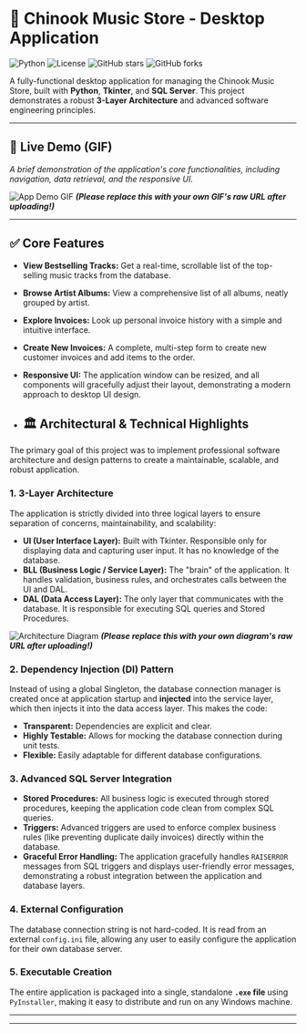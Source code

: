 # 🎵 Chinook Music Store - Desktop Application

![Python](https://img.shields.io/badge/python-3.11-blue.svg)
![License](https://img.shields.io/github/license/mehranmohammadiii/MusicStore)
![GitHub stars](https://img.shields.io/github/stars/mehranmohammadiii/MusicStore?style=social)
![GitHub forks](https://img.shields.io/github/forks/mehranmohammadiii/MusicStore?style=social)

A fully-functional desktop application for managing the Chinook Music Store, built with **Python**, **Tkinter**, and **SQL Server**. This project demonstrates a robust **3-Layer Architecture** and advanced software engineering principles.

---

## 🚀 Live Demo (GIF)

*A brief demonstration of the application's core functionalities, including navigation, data retrieval, and the responsive UI.*

![App Demo GIF](https://raw.githubusercontent.com/mehranmohammadiii/MusicStore/main/_assets/demo.gif)
_**(Please replace this with your own GIF's raw URL after uploading!)**_

---

## ✅ Core Features

-   **View Bestselling Tracks:** Get a real-time, scrollable list of the top-selling music tracks from the database.
-   **Browse Artist Albums:** View a comprehensive list of all albums, neatly grouped by artist.
-   **Explore Invoices:** Look up personal invoice history with a simple and intuitive interface.
-   **Create New Invoices:** A complete, multi-step form to create new customer invoices and add items to the order.
-   **Responsive UI:** The application window can be resized, and all components will gracefully adjust their layout, demonstrating a modern approach to desktop UI design.

-   ## 🏛️ Architectural & Technical Highlights

The primary goal of this project was to implement professional software architecture and design patterns to create a maintainable, scalable, and robust application.

### 1. **3-Layer Architecture**
The application is strictly divided into three logical layers to ensure separation of concerns, maintainability, and scalability:
-   **UI (User Interface Layer):** Built with Tkinter. Responsible only for displaying data and capturing user input. It has no knowledge of the database.
-   **BLL (Business Logic / Service Layer):** The "brain" of the application. It handles validation, business rules, and orchestrates calls between the UI and DAL.
-   **DAL (Data Access Layer):** The only layer that communicates with the database. It is responsible for executing SQL queries and Stored Procedures.

![Architecture Diagram](https://raw.githubusercontent.com/mehranmohammadiii/MusicStore/main/_assets/architecture-diagram.png)
_**(Please replace this with your own diagram's raw URL after uploading!)**_

### 2. **Dependency Injection (DI) Pattern**
Instead of using a global Singleton, the database connection manager is created once at application startup and **injected** into the service layer, which then injects it into the data access layer. This makes the code:
-   **Transparent:** Dependencies are explicit and clear.
-   **Highly Testable:** Allows for mocking the database connection during unit tests.
-   **Flexible:** Easily adaptable for different database configurations.

### 3. **Advanced SQL Server Integration**
-   **Stored Procedures:** All business logic is executed through stored procedures, keeping the application code clean from complex SQL queries.
-   **Triggers:** Advanced triggers are used to enforce complex business rules (like preventing duplicate daily invoices) directly within the database.
-   **Graceful Error Handling:** The application gracefully handles `RAISERROR` messages from SQL triggers and displays user-friendly error messages, demonstrating a robust integration between the application and database layers.

### 4. **External Configuration**
The database connection string is not hard-coded. It is read from an external `config.ini` file, allowing any user to easily configure the application for their own database server.

### 5. **Executable Creation**
The entire application is packaged into a single, standalone **`.exe` file** using `PyInstaller`, making it easy to distribute and run on any Windows machine.

---

---
